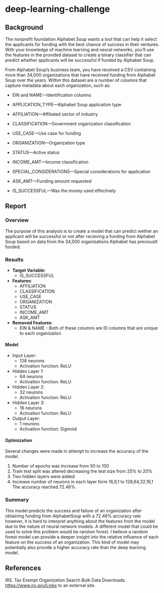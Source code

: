 # deep-learning-challenge
## Background
The nonprofit foundation Alphabet Soup wants a tool that can help it select the applicants for funding with the best chance of success in their ventures. With your knowledge of machine learning and neural networks, you’ll use the features in the provided dataset to create a binary classifier that can predict whether applicants will be successful if funded by Alphabet Soup.

From Alphabet Soup’s business team, you have received a CSV containing more than 34,000 organizations that have received funding from Alphabet Soup over the years. Within this dataset are a number of columns that capture metadata about each organization, such as:

* EIN and NAME—Identification columns

* APPLICATION_TYPE—Alphabet Soup application type

* AFFILIATION—Affiliated sector of industry

* CLASSIFICATION—Government organization classification

* USE_CASE—Use case for funding

* ORGANIZATION—Organization type

* STATUS—Active status

* INCOME_AMT—Income classification

* SPECIAL_CONSIDERATIONS—Special considerations for application

* ASK_AMT—Funding amount requested

* IS_SUCCESSFUL—Was the money used effectively

## Report

### Overview
The purpose of this analysis is to create a model that can predict wether an applicant will be successful or not after recieving a funding from Alphabet Soup based on data from the 34,000 organizations Alphabet has previouslt funded. 
### Results
* **Target Variable**:
  * IS_SUCCESSFUL
* **Features**:
  * AFFILIATION
  * CLASSIFICATION
  * USE_CASE
  * ORGANIZATION
  * STATUS
  * INCOME_AMT
  * ASK_AMT
* **Removed Features**:
  * EIN & NAME - Both of these columns are ID columns that are unique to each organization

#### Model
* Input Layer:
  * 128 neurons
  * Activation function: ReLU
* Hidden Layer 1:
  * 64 neurons
  * Activation function: ReLU
* Hidden Layer 2:
  * 32 neurons
  * Activation function: ReLU
* Hidden Layer 3:
  * 16 neurons
  * Activation function: ReLU
* Output Layer:
  * 1 neurons
  * Activation function: Sigmoid

#### Optimization
Several changes were made in attempt to increase the accuracy of the model.
1. Number of epochs was increase from 50 to 100
2. Train test split was altered decreasing the test size from 25% to 20%
3. Two hidden layers were added 
4. Increase number of neurons in each layer form 16,8,1 to 128,64,32,16,1
The accuracy reached 72.46%
### Summary
This model predicts the success and failure of an organization after obtaining funding from AlphabetSoup with a 72.46% accuracy rate however, it is hard to interpret anything about the features from the model due to the nature of neural network models.
A different model that could be used to solve this problem would be random forest. I believe a random forest model can provide a deeper insight into the relative influence of each feature on the success of an organization. This kind of model may potentially also provide a higher accuracy rate than the deep learning model.

## References 
IRS. Tax Exempt Organization Search Bulk Data Downloads. https://www.irs.gov/Links to an external site.
